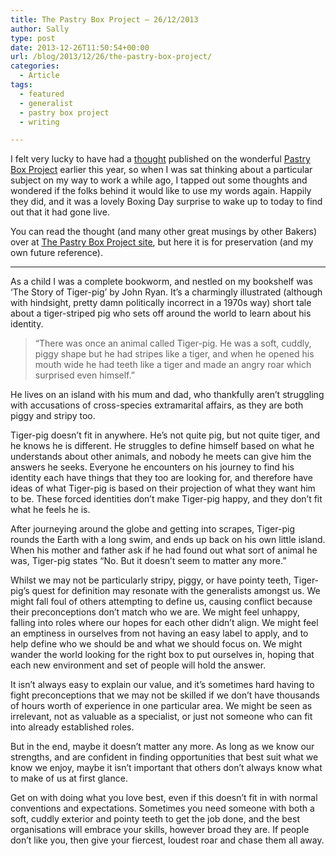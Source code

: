 ```yaml
---
title: The Pastry Box Project – 26/12/2013
author: Sally
type: post
date: 2013-12-26T11:50:54+00:00
url: /blog/2013/12/26/the-pastry-box-project/
categories:
  - Article
tags:
  - featured
  - generalist
  - pastry box project
  - writing

---
```

I felt very lucky to have had a [thought][1] published on the wonderful <a title="The Pastry Box Project" href="https://the-pastry-box-project.net/" target="_blank">Pastry Box Project</a> earlier this year, so when I was sat thinking about a particular subject on my way to work a while ago, I tapped out some thoughts and wondered if the folks behind it would like to use my words again. Happily they did, and it was a lovely Boxing Day surprise to wake up to today to find out that it had gone live.

You can read the thought (and many other great musings by other Bakers) over at <a title="The Pastry Box Project - 26th December 2013" href="https://the-pastry-box-project.net/sally-jenkinson/2013-december-26" target="_blank">The Pastry Box Project site</a>, but here it is for preservation (and my own future reference).

* * *

As a child I was a complete bookworm, and nestled on my bookshelf was ‘The Story of Tiger-pig’ by John Ryan. It’s a charmingly illustrated (although with hindsight, pretty damn politically incorrect in a 1970s way) short tale about a tiger-striped pig who sets off around the world to learn about his identity.

> “There was once an animal called Tiger-pig. He was a soft, cuddly, piggy shape but he had stripes like a tiger, and when he opened his mouth wide he had teeth like a tiger and made an angry roar which surprised even himself.”

He lives on an island with his mum and dad, who thankfully aren’t struggling with accusations of cross-species extramarital affairs, as they are both piggy and stripy too.

Tiger-pig doesn’t fit in anywhere. He’s not quite pig, but not quite tiger, and he knows he is different. He struggles to define himself based on what he understands about other animals, and nobody he meets can give him the answers he seeks. Everyone he encounters on his journey to find his identity each have things that they too are looking for, and therefore have ideas of what Tiger-pig is based on their projection of what they want him to be. These forced identities don’t make Tiger-pig happy, and they don’t fit what he feels he is.

After journeying around the globe and getting into scrapes, Tiger-pig rounds the Earth with a long swim, and ends up back on his own little island. When his mother and father ask if he had found out what sort of animal he was, Tiger-pig states “No. But it doesn’t seem to matter any more.”

Whilst we may not be particularly stripy, piggy, or have pointy teeth, Tiger-pig’s quest for definition may resonate with the generalists amongst us. We might fall foul of others attempting to define us, causing conflict because their preconceptions don’t match who we are. We might feel unhappy, falling into roles where our hopes for each other didn’t align. We might feel an emptiness in ourselves from not having an easy label to apply, and to help define who we should be and what we should focus on. We might wander the world looking for the right box to put ourselves in, hoping that each new environment and set of people will hold the answer.

It isn’t always easy to explain our value, and it’s sometimes hard having to fight preconceptions that we may not be skilled if we don’t have thousands of hours worth of experience in one particular area. We might be seen as irrelevant, not as valuable as a specialist, or just not someone who can fit into already established roles.

But in the end, maybe it doesn’t matter any more. As long as we know our strengths, and are confident in finding opportunities that best suit what we know we enjoy, maybe it isn’t important that others don’t always know what to make of us at first glance.

Get on with doing what you love best, even if this doesn’t fit in with normal conventions and expectations. Sometimes you need someone with both a soft, cuddly exterior and pointy teeth to get the job done, and the best organisations will embrace your skills, however broad they are. If people don’t like you, then give your fiercest, loudest roar and chase them all away.

 [1]: http://recordssoundthesame.com/blog/2013/09/25/todays-pastry/ "Today's Pastry"